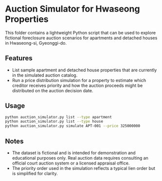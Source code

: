# Auction Simulator for Hwaseong Properties

This folder contains a lightweight Python script that can be used to explore
fictional foreclosure auction scenarios for apartments and detached houses in
Hwaseong-si, Gyeonggi-do.

## Features

* List sample apartment and detached house properties that are currently in the
  simulated auction catalog.
* Run a price distribution simulation for a property to estimate which creditor
  receives priority and how the auction proceeds might be distributed on the
  auction decision date.

## Usage

```bash
python auction_simulator.py list --type apartment
python auction_simulator.py list --type house
python auction_simulator.py simulate APT-001 --price 325000000
```

## Notes

* The dataset is fictional and is intended for demonstration and educational
  purposes only. Real auction data requires consulting an official court auction
  system or a licensed appraisal office.
* The priority order used in the simulation reflects a typical lien order but is
  simplified for clarity.
```
